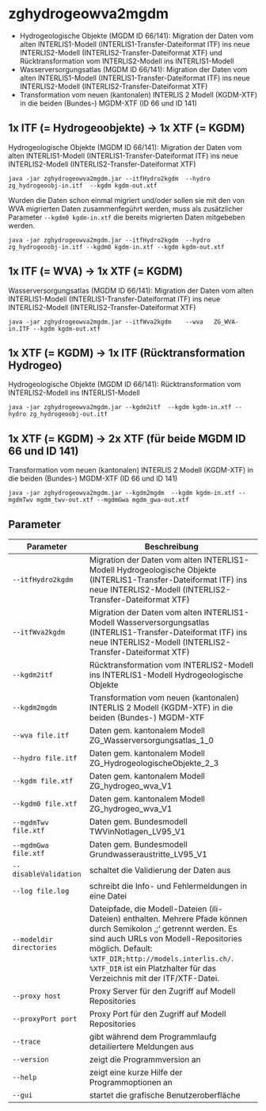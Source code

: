 # zghydrogeowva2mgdm

-	Hydrogeologische Objekte (MGDM ID 66/141): Migration der Daten vom alten INTERLIS1-Modell (INTERLIS1-Transfer-Dateiformat ITF) 
  ins neue INTERLIS2-Modell (INTERLIS2-Transfer-Dateiformat XTF) und Rücktransformation vom INTERLIS2-Modell ins INTERLIS1-Modell
-	Wasserversorgungsatlas (MGDM ID 66/141): Migration der Daten vom alten INTERLIS1-Modell (INTERLIS1-Transfer-Dateiformat ITF) 
  ins neue INTERLIS2-Modell (INTERLIS2-Transfer-Dateiformat XTF)
-	Transformation vom neuen (kantonalen) INTERLIS 2 Modell (KGDM-XTF) in die beiden (Bundes-) MGDM-XTF (ID 66 und ID 141)

## 1x ITF (= Hydrogeoobjekte) -> 1x XTF (= KGDM)

Hydrogeologische Objekte (MGDM ID 66/141): Migration der Daten vom alten INTERLIS1-Modell (INTERLIS1-Transfer-Dateiformat ITF) 
ins neue INTERLIS2-Modell (INTERLIS2-Transfer-Dateiformat XTF)

```
java -jar zghydrogeowva2mgdm.jar --itfHydro2kgdm  --hydro zg_hydrogeoobj-in.itf  --kgdm kgdm-out.xtf
```

Wurden die Daten schon einmal migriert und/oder sollen sie mit den von WVA migrierten Daten zusammenfegührt werden,
muss als zusätzlicher Parameter `--kgdm0 kgdm-in.xtf` die bereits migrierten Daten mitgebeben werden.

```
java -jar zghydrogeowva2mgdm.jar --itfHydro2kgdm  --hydro zg_hydrogeoobj-in.itf --kgdm0 kgdm-in.xtf --kgdm kgdm-out.xtf
```

## 1x ITF (= WVA) -> 1x XTF (= KGDM)

Wasserversorgungsatlas (MGDM ID 66/141): Migration der Daten vom alten INTERLIS1-Modell (INTERLIS1-Transfer-Dateiformat ITF) 
  ins neue INTERLIS2-Modell (INTERLIS2-Transfer-Dateiformat XTF)

```
java -jar zghydrogeowva2mgdm.jar --itfWva2kgdm    --wva   ZG_WVA-in.ITF --kgdm kgdm-out.xtf
```

## 1x XTF (= KGDM) -> 1x ITF (Rücktransformation Hydrogeo)

Hydrogeologische Objekte (MGDM ID 66/141): Rücktransformation vom INTERLIS2-Modell ins INTERLIS1-Modell

```
java -jar zghydrogeowva2mgdm.jar --kgdm2itf  --kgdm kgdm-in.xtf --hydro zg_hydrogeoobj-out.itf
```

## 1x XTF (= KGDM) -> 2x XTF (für beide MGDM ID 66 und ID 141)

Transformation vom neuen (kantonalen) INTERLIS 2 Modell (KGDM-XTF) in die beiden (Bundes-) MGDM-XTF (ID 66 und ID 141)

```
java -jar zghydrogeowva2mgdm.jar --kgdm2mgdm  --kgdm kgdm-in.xtf --mgdmTwv mgdm_twv-out.xtf --mgdmGwa mgdm_gwa-out.xtf
```

## Parameter

Parameter          | Beschreibung
-------------------|-------------------
`--itfHydro2kgdm`  | Migration der Daten vom alten INTERLIS1-Modell Hydrogeologische Objekte (INTERLIS1-Transfer-Dateiformat ITF) ins neue INTERLIS2-Modell (INTERLIS2-Transfer-Dateiformat XTF)
`--itfWva2kgdm`    | Migration der Daten vom alten INTERLIS1-Modell Wasserversorgungsatlas (INTERLIS1-Transfer-Dateiformat ITF) ins neue INTERLIS2-Modell (INTERLIS2-Transfer-Dateiformat XTF)
`--kgdm2itf`       | Rücktransformation vom INTERLIS2-Modell ins INTERLIS1-Modell Hydrogeologische Objekte
`--kgdm2mgdm`      | Transformation vom neuen (kantonalen) INTERLIS 2 Modell (KGDM-XTF) in die beiden (Bundes-) MGDM-XTF
`--wva file.itf`   | Daten gem. kantonalem Modell ZG_Wasserversorgungsatlas_1_0
`--hydro file.itf` | Daten gem. kantonalem Modell ZG_HydrogeologischeObjekte_2_3
`--kgdm file.xtf`  | Daten gem. kantonalem Modell ZG_hydrogeo_wva_V1
`--kgdm0 file.xtf`   | Daten gem. kantonalem Modell ZG_hydrogeo_wva_V1
`--mgdmTwv file.xtf` | Daten gem. Bundesmodell TWVinNotlagen_LV95_V1
`--mgdmGwa file.xtf` | Daten gem. Bundesmodell Grundwasseraustritte_LV95_V1
`--disableValidation`  | schaltet die Validierung der Daten aus
`--log file.log`   | schreibt die Info- und Fehlermeldungen in eine Datei
`--modeldir directories` | Dateipfade, die Modell-Dateien (ili-Dateien) enthalten. Mehrere Pfade können durch Semikolon ‚;‘ getrennt werden. Es sind auch URLs von Modell-Repositories möglich. Default: ``%XTF_DIR;http://models.interlis.ch/``. ``%XTF_DIR`` ist ein Platzhalter für das Verzeichnis mit der ITF/XTF-Datei.
`--proxy host`     | Proxy Server für den Zugriff auf Modell Repositories
`--proxyPort port` | Proxy Port für den Zugriff auf Modell Repositories
`--trace`          | gibt während dem Programmlaufg detailiertere Meldungen aus
`--version`        | zeigt die Programmversion an
`--help`           | zeigt eine kurze Hilfe der Programmoptionen an
`--gui`            | startet die grafische Benutzeroberfläche
